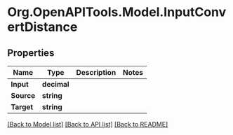 # Org.OpenAPITools.Model.InputConvertDistance
## Properties

Name | Type | Description | Notes
------------ | ------------- | ------------- | -------------
**Input** | **decimal** |  | 
**Source** | **string** |  | 
**Target** | **string** |  | 

[[Back to Model list]](../README.md#documentation-for-models) [[Back to API list]](../README.md#documentation-for-api-endpoints) [[Back to README]](../README.md)

